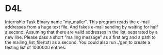 # D4L
Internship Task
Binary name "my_mailer".
This program reads the e-mail addresses from a huge text file. And fakes e-mail sending by waiting for half a second. Assuming that there are valid addresses in the list, separated by a new line. Please pass a short "mailing message" as a first arg and a path to the mailing_list_file(txt) as a second. You could also run ./gen to create a testing list of 1000000 entries.
